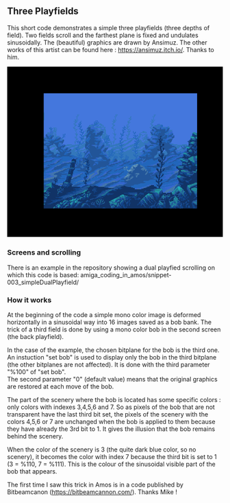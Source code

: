 ## Three Playfields

This short code demonstrates a simple three playfields (three depths of field). 
Two fields scroll and the farthest plane is fixed and undulates sinusoidally.
The (beautiful) graphics are drawn by Ansimuz. The other works of this artist can be found here : https://ansimuz.itch.io/.
Thanks to him.

![Submarine three playfield](readImg/trialPlayfield.png)

### Screens and scrolling 

There is an example in the repository showing a dual playfied scrolling on which this code is based: amiga_coding_in_amos/snippet-003_simpleDualPlayfield/ 

### How it works

At the beginning of the code a simple mono color image is deformed horizontally in a sinusoidal way into 16 images saved as a bob bank.
The trick of a third field is done by using a mono color bob in the second screen (the back playfield). 

In the case of the example, the chosen bitplane for the bob is the third one.
An instuction "set bob" is used to display only the bob in the third bitplane (the other bitplanes are not affected). 
It is done with the third parameter "%100" of "set bob".  
The second parameter "0" (default value) means that the original graphics are restored at each move of the bob. 

The part of the scenery where the bob is located has some specific colors : only colors with indexes 3,4,5,6 and 7. 
So as pixels of the bob that are not transparent have the last third bit set, the pixels of the scenery with the colors 4,5,6 or 7 are unchanged when the bob
is applied to them because they have already the 3rd bit to 1. It gives the illusion that the bob remains behind the scenery. 

When the color of the scenery is 3 (the quite dark blue color, so no scenery), it becomes the color with index 7 because the third bit is set to 1 (3 = %110, 7 = %111). 
This is the colour of the sinusoidal visible part of the bob that appears.     

The first time I saw this trick in Amos is in a code published by Bitbeamcanon (https://bitbeamcannon.com/). Thanks Mike !
